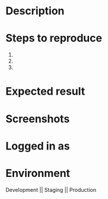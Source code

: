 # Description

# Steps to reproduce
1.
2.
3.

# Expected result

# Screenshots

# Logged in as

# Environment
Development || Staging || Production
